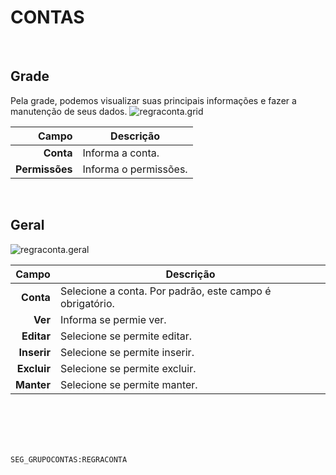 # CONTAS
<br>

## Grade
Pela grade, podemos visualizar suas principais informações e fazer a manutenção de seus dados.
![regraconta.grid](https://raw.githubusercontent.com/netforcews/docs-siscom/master/geral/imagens/regraconta.grid.png)

Campo | Descrição
--:|---
**Conta** | Informa a conta.
**Permissões** | Informa o permissões.
<br>

## Geral
![regraconta.geral](https://raw.githubusercontent.com/netforcews/docs-siscom/master/geral/imagens/regraconta.geral.png)

Campo | Descrição
--:|---
**Conta** | Selecione a conta. Por padrão, este campo é obrigatório.
**Ver** | Informa se permie ver.
**Editar** | Selecione se permite editar.
**Inserir** | Selecione se permite inserir.
**Excluir** | Selecione se permite  excluir.
**Manter** | Selecione se permite  manter.
<br>
<br>
<br>
<br>

```SEG_GRUPOCONTAS:REGRACONTA```
